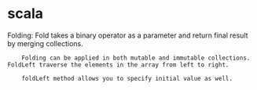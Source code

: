 # scala
Folding:
        Fold takes a binary operator as a parameter and return final result by merging collections. 
        
        Folding can be applied in both mutable and immutable collections. FoldLeft traverse the elements in the array from left to right. 
        
        foldLeft method allows you to specify initial value as well.
